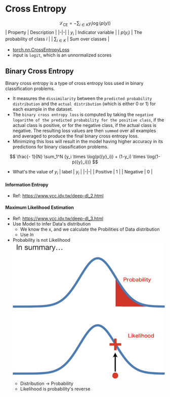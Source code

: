 # Cross Entropy
$$
\mathcal{L}_{\text{CE}} = - \sum_{i \in K} y_i \log(p(y))
$$
| Property | Description |
|-|-|
| $y_i$ | Indicator variable |
| $p(y_i)$ | The probability of class $i$  |
| $\sum_{i \in K}$ | Sum over classes |
- [torch.nn.CrossEntropyLoss](https://pytorch.org/docs/stable/generated/torch.nn.CrossEntropyLoss.html)
- input is `logit`, which is an unnormalized scores



## Binary Cross Entropy
Binary cross entropy is a type of cross entropy loss used in binary classification problems.
- It measures the `dissimilarity` between the `predicted probability distribution` and the `actual distribution` (which is either 0 or 1) for each example in the dataset.
- The `binary cross entropy loss` is computed by taking the `negative logarithm of the predicted probability for the positive class`, if the actual class is positive, or for the negative class, if the actual class is negative. 
The resulting loss values are then `summed` over all examples and averaged to produce the final binary cross entropy loss. 
- Minimizing this loss will result in the model having higher accuracy in its predictions for binary classification problems.

$$
\frac{- 1}{N} \sum_1^N {y_i \times \log(p({y}_i)) + (1-y_i) \times \log(1- p({y}_i))}
$$
- What's the value of $y_i$
    | label | $y_i$ |
    |-|-|
    | Positive | 1 |
    | Negative | 0 |

#### Information Entropy
- Ref: https://www.ycc.idv.tw/deep-dl_2.html
#### Maximum Likelihood Estimation
- Ref: https://www.ycc.idv.tw/deep-dl_3.html
- Use Model to infer Data's distribution
    - We know the x, and we calculate the Probilities of Data distribution
    - Use $ln$ 
- Probability is not Likelihood
    ![](./assets/prob_likelihood.png)
    - Distribution -> Probability
    - Likelihood is probability's reverse

